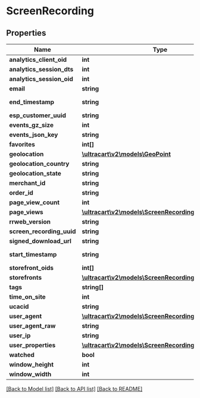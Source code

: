 # ScreenRecording

## Properties
Name | Type | Description | Notes
------------ | ------------- | ------------- | -------------
**analytics_client_oid** | **int** |  | [optional] 
**analytics_session_dts** | **int** |  | [optional] 
**analytics_session_oid** | **int** |  | [optional] 
**email** | **string** |  | [optional] 
**end_timestamp** | **string** | Ending timestamp | [optional] 
**esp_customer_uuid** | **string** |  | [optional] 
**events_gz_size** | **int** |  | [optional] 
**events_json_key** | **string** |  | [optional] 
**favorites** | **int[]** |  | [optional] 
**geolocation** | [**\ultracart\v2\models\GeoPoint**](GeoPoint.md) |  | [optional] 
**geolocation_country** | **string** |  | [optional] 
**geolocation_state** | **string** |  | [optional] 
**merchant_id** | **string** |  | [optional] 
**order_id** | **string** |  | [optional] 
**page_view_count** | **int** |  | [optional] 
**page_views** | [**\ultracart\v2\models\ScreenRecordingPageView[]**](ScreenRecordingPageView.md) |  | [optional] 
**rrweb_version** | **string** |  | [optional] 
**screen_recording_uuid** | **string** |  | [optional] 
**signed_download_url** | **string** |  | [optional] 
**start_timestamp** | **string** | Starting timestamp | [optional] 
**storefront_oids** | **int[]** |  | [optional] 
**storefronts** | [**\ultracart\v2\models\ScreenRecordingStoreFront[]**](ScreenRecordingStoreFront.md) |  | [optional] 
**tags** | **string[]** |  | [optional] 
**time_on_site** | **int** |  | [optional] 
**ucacid** | **string** |  | [optional] 
**user_agent** | [**\ultracart\v2\models\ScreenRecordingUserAgent**](ScreenRecordingUserAgent.md) |  | [optional] 
**user_agent_raw** | **string** |  | [optional] 
**user_ip** | **string** |  | [optional] 
**user_properties** | [**\ultracart\v2\models\ScreenRecordingUserProperty[]**](ScreenRecordingUserProperty.md) |  | [optional] 
**watched** | **bool** |  | [optional] 
**window_height** | **int** |  | [optional] 
**window_width** | **int** |  | [optional] 

[[Back to Model list]](../README.md#documentation-for-models) [[Back to API list]](../README.md#documentation-for-api-endpoints) [[Back to README]](../README.md)


